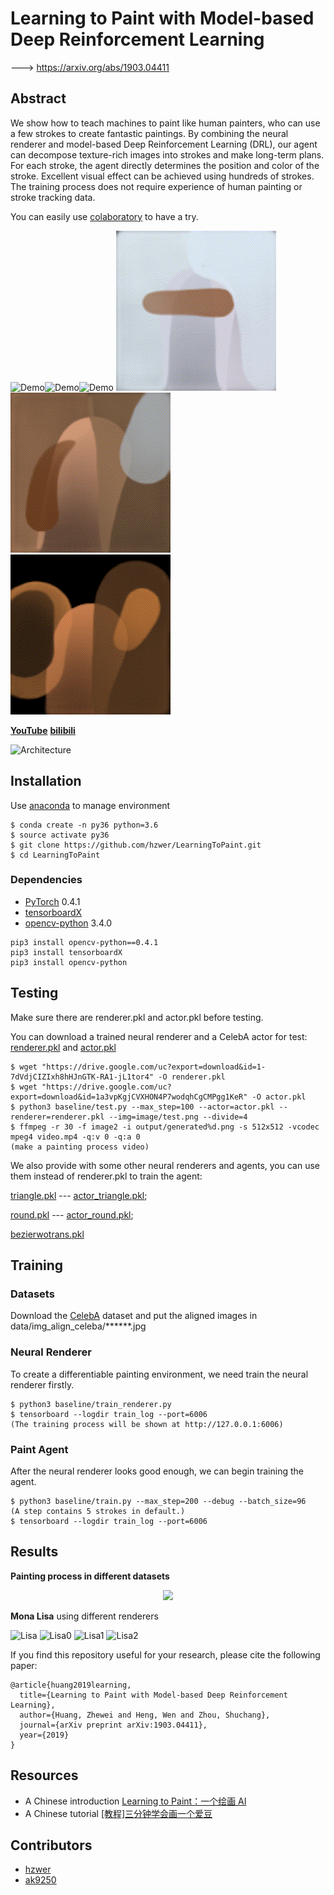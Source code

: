 # Learning to Paint with Model-based Deep Reinforcement Learning

---> https://arxiv.org/abs/1903.04411

## Abstract

We show how to teach machines to paint like human painters, who can use a few strokes to create fantastic paintings. By combining the neural renderer and model-based Deep Reinforcement Learning (DRL), our agent can decompose texture-rich images into strokes and make long-term plans. For each stroke, the agent directly determines the position and color of the stroke. Excellent visual effect can be achieved using hundreds of strokes. The training process does not require experience of human painting or stroke tracking data. 

You can easily use [colaboratory](https://colab.research.google.com/github/hzwer/LearningToPaint/blob/master/LearningToPaint.ipynb) to have a try.

![Demo](./demo/lisa.gif)![Demo](./demo/sunrise.gif)![Demo](./demo/sunflower.gif)
![Demo](./demo/palacemuseum.gif)![Demo](./demo/deepdream_night.gif)![Demo](./demo/deepdream_bird.gif)

[**YouTube**](https://youtu.be/YmOgKZ5oipk) [**bilibili**](https://www.bilibili.com/video/av50005448)

![Architecture](./image/main.png)

## Installation
Use [anaconda](https://conda.io/miniconda.html) to manage environment

```
$ conda create -n py36 python=3.6
$ source activate py36
$ git clone https://github.com/hzwer/LearningToPaint.git
$ cd LearningToPaint
```

### Dependencies
* [PyTorch](http://pytorch.org/) 0.4.1 
* [tensorboardX](https://github.com/lanpa/tensorboard-pytorch/tree/master/tensorboardX)
* [opencv-python](https://pypi.org/project/opencv-python/) 3.4.0
```
pip3 install opencv-python==0.4.1
pip3 install tensorboardX
pip3 install opencv-python
```

## Testing
Make sure there are renderer.pkl and actor.pkl before testing.

You can download a trained neural renderer and a CelebA actor for test: [renderer.pkl](https://drive.google.com/open?id=1-7dVdjCIZIxh8hHJnGTK-RA1-jL1tor4) and [actor.pkl](https://drive.google.com/open?id=1a3vpKgjCVXHON4P7wodqhCgCMPgg1KeR)

```
$ wget "https://drive.google.com/uc?export=download&id=1-7dVdjCIZIxh8hHJnGTK-RA1-jL1tor4" -O renderer.pkl
$ wget "https://drive.google.com/uc?export=download&id=1a3vpKgjCVXHON4P7wodqhCgCMPgg1KeR" -O actor.pkl
$ python3 baseline/test.py --max_step=100 --actor=actor.pkl --renderer=renderer.pkl --img=image/test.png --divide=4
$ ffmpeg -r 30 -f image2 -i output/generated%d.png -s 512x512 -vcodec mpeg4 video.mp4 -q:v 0 -q:a 0
(make a painting process video)
```

We also provide with some other neural renderers and agents, you can use them instead of renderer.pkl to train the agent:

[triangle.pkl](https://drive.google.com/open?id=1YefdnTuKlvowCCo1zxHTwVJ2GlBme_eE) --- [actor_triangle.pkl](https://drive.google.com/open?id=1k8cgh3tF7hKFk-IOZrgsUwlTVE3CbcPF);

[round.pkl](https://drive.google.com/open?id=1kI4yXQ7IrNTfjFs2VL7IBBL_JJwkW6rl) --- [actor_round.pkl](https://drive.google.com/open?id=1ewDErUhPeGsEcH8E5a2QAcUBECeaUTZe);

[bezierwotrans.pkl](https://drive.google.com/open?id=1XUdti00mPRh1-1iU66Uqg4qyMKk4OL19)

## Training

### Datasets
Download the [CelebA](http://mmlab.ie.cuhk.edu.hk/projects/CelebA.html) dataset and put the aligned images in data/img_align_celeba/\*\*\*\*\*\*.jpg

### Neural Renderer
To create a differentiable painting environment, we need train the neural renderer firstly. 

```
$ python3 baseline/train_renderer.py
$ tensorboard --logdir train_log --port=6006
(The training process will be shown at http://127.0.0.1:6006)
```

### Paint Agent
After the neural renderer looks good enough, we can begin training the agent.
```
$ python3 baseline/train.py --max_step=200 --debug --batch_size=96
(A step contains 5 strokes in default.)
$ tensorboard --logdir train_log --port=6006
```
## Results
**Painting process in different datasets**

<div align=center>
<img src="./image/step.png" width="500">
</div>

**Mona Lisa** using different renderers

![Lisa](./image/lisa.png) ![Lisa0](./image/lisa_0.png) ![Lisa1](./image/lisa_1.png) ![Lisa2](./image/lisa_2.png)

If you find this repository useful for your research, please cite the following paper:

```
@article{huang2019learning,
  title={Learning to Paint with Model-based Deep Reinforcement Learning},
  author={Huang, Zhewei and Heng, Wen and Zhou, Shuchang},
  journal={arXiv preprint arXiv:1903.04411},
  year={2019}
}
```

## Resources
- A Chinese introduction [Learning to Paint：一个绘画 AI](https://zhuanlan.zhihu.com/p/61761901)
- A Chinese tutorial [[教程]三分钟学会画一个爱豆](https://zhuanlan.zhihu.com/p/63194822)


## Contributors
- [hzwer](https://github.com/hzwer)
- [ak9250](https://github.com/ak9250)
